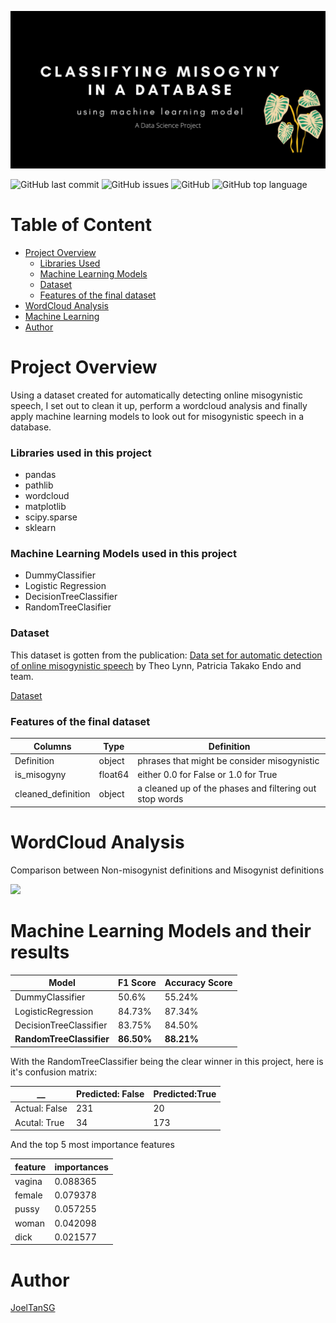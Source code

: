 ![](https://github.com/JoelTanSG/Classify-Misogyny-in-Database/blob/main/Classifying%20misogyny.png)

![GitHub last commit](https://img.shields.io/github/last-commit/JoelTanSG/Data-Science-Project-Classify-Misogyny-in-Database)
![GitHub issues](https://img.shields.io/github/issues-raw/JoelTanSG/Data-Science-Project-Classify-Misogyny-in-Database)
![GitHub](https://img.shields.io/github/license/JoelTanSG/Data-Science-Project-Classify-Misogyny-in-Database?label=license)
![GitHub top language](https://img.shields.io/github/languages/top/JoelTanSG/Data-Science-Project-Classify-Misogyny-in-Database)

# Table of Content

- [Project Overview](#project-overview)
    + [Libraries Used](#libraries-used-in-this-project)
    + [Machine Learning Models](machine-learning-models-used-in-this-project)
    + [Dataset](#dataset)
    + [Features of the final dataset](#features-of-the-final-dataset)
- [WordCloud Analysis](#wordcloud-analysis)
- [Machine Learning](#machine-learning-models-and-their-results)
- [Author](#author)

# Project Overview
Using a dataset created for automatically detecting online misogynistic speech, I set out to clean it up, perform a wordcloud analysis and finally apply machine learning models to look out for misogynistic speech in a database.

### Libraries used in this project
* pandas 
* pathlib 
* wordcloud
* matplotlib
* scipy.sparse
* sklearn

### Machine Learning Models used in this project
* DummyClassifier
* Logistic Regression
* DecisionTreeClassifier
* RandomTreeClasifier


### Dataset
This dataset is gotten from the publication: [Data set for automatic detection of online misogynistic speech](https://www.sciencedirect.com/science/article/pii/S2352340919305773) by Theo Lynn, Patricia Takako Endo and team.

[Dataset](https://md-datasets-cache-zipfiles-prod.s3.eu-west-1.amazonaws.com/3jfwsdkryy-3.zip)

### Features of the final dataset

Columns|Type|Definition
---|---|---
Definition|object|phrases that might be consider misogynistic 
is_misogyny|float64|either 0.0 for False or 1.0 for True
cleaned_definition|object|a cleaned up of the phases and filtering out stop words

# WordCloud Analysis
Comparison between Non-misogynist definitions and Misogynist definitions

![](https://github.com/JoelTanSG/Data-Science-Project-Classify-Misogyny-in-Database/blob/main/wordclouds.png)

# Machine Learning Models and their results

Model|F1 Score|Accuracy Score
---|---|---
DummyClassifier|50.6%|55.24%
LogisticRegression|84.73%|87.34%
DecisionTreeClassifier|83.75%|84.50%
**RandomTreeClassifier**|**86.50%**|**88.21%**

With the RandomTreeClassifier being the clear winner in this project, here is it's confusion matrix:

__|Predicted: False|Predicted:True
---|---|---
Actual: False|231|20
Acutal: True|34|173

And the top 5 most importance features

feature	|importances
---|---
vagina	|0.088365
female	|0.079378
pussy	|0.057255
woman	|0.042098
dick	|0.021577

# Author

[JoelTanSG](https://github.com/JoelTanSG)
